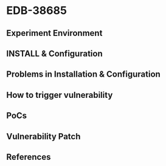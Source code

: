 # EDB-38685

## Experiment Environment

## INSTALL & Configuration

## Problems in Installation & Configuration

## How to trigger vulnerability

## PoCs

## Vulnerability Patch

## References
